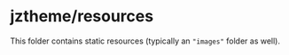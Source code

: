 # jztheme/resources

This folder contains static resources (typically an `"images"` folder as well).
